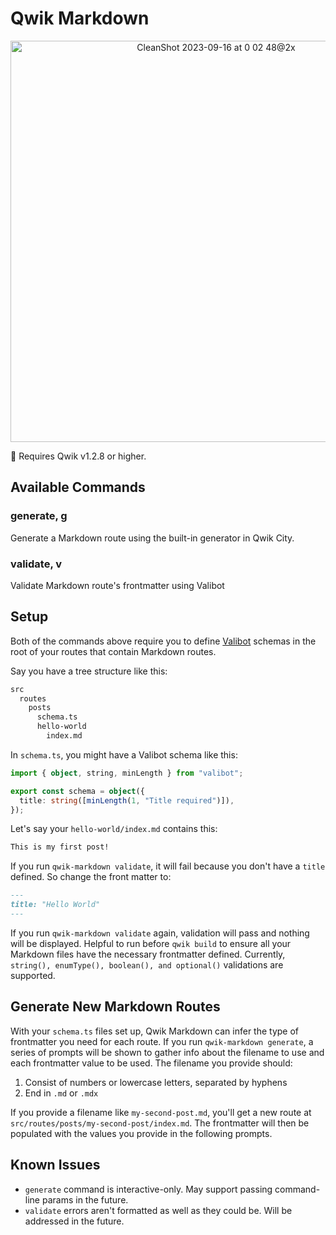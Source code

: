 # Qwik Markdown

<p align="center">
  <img width="642" alt="CleanShot 2023-09-16 at 0 02 48@2x" src="https://github.com/brandonpittman/qwik-markdown/assets/967145/0288ab67-ba8a-4cba-9dac-0d4a0eaa541b">
</p>

🚨 Requires Qwik v1.2.8 or higher.

## Available Commands

### generate, g

Generate a Markdown route using the built-in generator in Qwik City.

### validate, v

Validate Markdown route's frontmatter using Valibot

## Setup

Both of the commands above require you to define [Valibot][] schemas in the root of your routes that contain Markdown routes.

Say you have a tree structure like this:

```sh
src
  routes
    posts
      schema.ts
      hello-world
        index.md
```

In `schema.ts`, you might have a Valibot schema like this:

```ts
import { object, string, minLength } from "valibot";

export const schema = object({
  title: string([minLength(1, "Title required")]),
});
```

Let's say your `hello-world/index.md` contains this:

```md
This is my first post!
```

If you run `qwik-markdown validate`, it will fail because you don't have a `title` defined. So change the front matter to:

```md
---
title: "Hello World"
---
```

If you run `qwik-markdown validate` again, validation will pass and nothing will be displayed. Helpful to run before `qwik build` to ensure all your Markdown files have the necessary frontmatter defined. Currently, `string(), enumType(), boolean(), and optional()` validations are supported.

## Generate New Markdown Routes

With your `schema.ts` files set up, Qwik Markdown can infer the type of frontmatter you need for each route. If you run `qwik-markdown generate`, a series of prompts will be shown to gather info about the filename to use and each frontmatter value to be used. The filename you provide should:

1. Consist of numbers or lowercase letters, separated by hyphens
2. End in `.md` or `.mdx`

If you provide a filename like `my-second-post.md`, you'll get a new route at `src/routes/posts/my-second-post/index.md`. The frontmatter will then be populated with the values you provide in the following prompts.

## Known Issues

- `generate` command is interactive-only. May support passing command-line params in the future.
- `validate` errors aren't formatted as well as they could be. Will be addressed in the future.

[valibot]: https://valibot.dev
